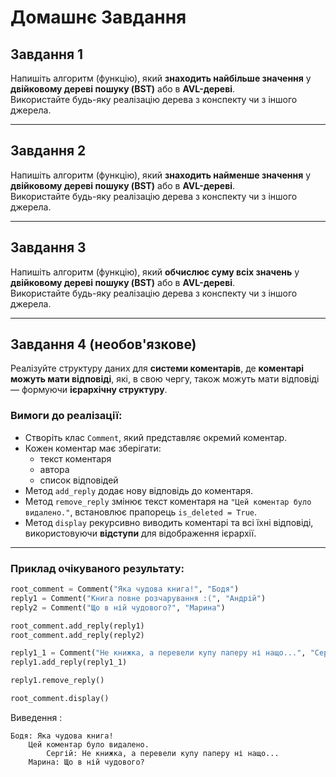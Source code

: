 # Домашнє Завдання

## Завдання 1

Напишіть алгоритм (функцію), який **знаходить найбільше значення** у **двійковому дереві пошуку (BST)** або в **AVL-дереві**.  
Використайте будь-яку реалізацію дерева з конспекту чи з іншого джерела.

---

## Завдання 2

Напишіть алгоритм (функцію), який **знаходить найменше значення** у **двійковому дереві пошуку (BST)** або в **AVL-дереві**.  
Використайте будь-яку реалізацію дерева з конспекту чи з іншого джерела.

---

## Завдання 3

Напишіть алгоритм (функцію), який **обчислює суму всіх значень** у **двійковому дереві пошуку (BST)** або в **AVL-дереві**.  
Використайте будь-яку реалізацію дерева з конспекту чи з іншого джерела.

---

## Завдання 4 (необов'язкове)

Реалізуйте структуру даних для **системи коментарів**, де **коментарі можуть мати відповіді**, які, в свою чергу, також можуть мати відповіді — формуючи **ієрархічну структуру**.

### Вимоги до реалізації:

- Створіть клас `Comment`, який представляє окремий коментар.
- Кожен коментар має зберігати:
  - текст коментаря
  - автора
  - список відповідей
- Метод `add_reply` додає нову відповідь до коментаря.
- Метод `remove_reply` змінює текст коментаря на `"Цей коментар було видалено."`, встановлює прапорець `is_deleted = True`.
- Метод `display` рекурсивно виводить коментарі та всі їхні відповіді, використовуючи **відступи** для відображення ієрархії.

---

### Приклад очікуваного результату:

```python
root_comment = Comment("Яка чудова книга!", "Бодя")
reply1 = Comment("Книга повне розчарування :(", "Андрій")
reply2 = Comment("Що в ній чудового?", "Марина")

root_comment.add_reply(reply1)
root_comment.add_reply(reply2)

reply1_1 = Comment("Не книжка, а перевели купу паперу ні нащо...", "Сергій")
reply1.add_reply(reply1_1)

reply1.remove_reply()

root_comment.display()
```
Виведення :
```
Бодя: Яка чудова книга!
    Цей коментар було видалено.
        Сергій: Не книжка, а перевели купу паперу ні нащо...
    Марина: Що в ній чудового?
